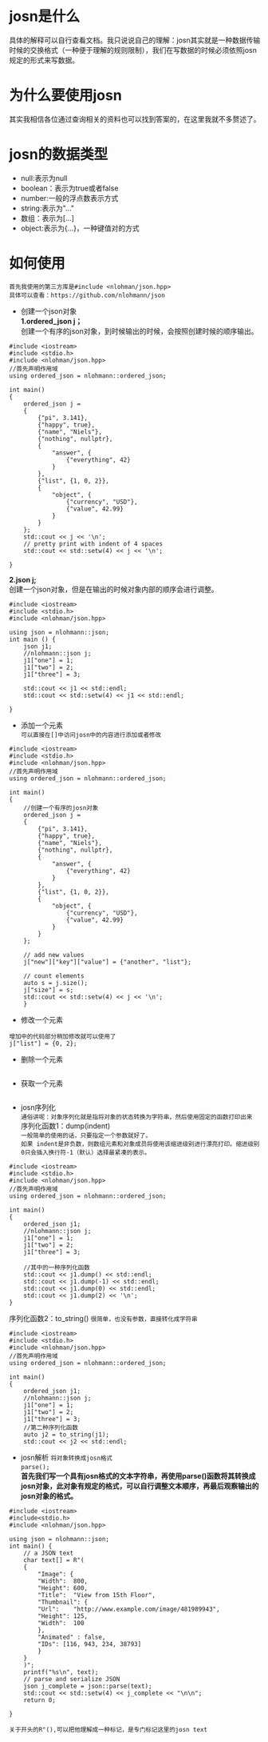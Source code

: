 # josn是什么  
具体的解释可以自行查看文档。我只说说自己的理解：josn其实就是一种数据传输时候的交换格式（一种便于理解的规则限制），我们在写数据的时候必须依照josn规定的形式来写数据。  
# 为什么要使用josn  
其实我相信各位通过查询相关的资料也可以找到答案的，在这里我就不多赘述了。  
# josn的数据类型                   
- null:表示为null
- boolean：表示为true或者false  
- number:一般的浮点数表示方式
- string:表示为"..."
- 数组：表示为[...]
- object:表示为{...}，一种键值对的方式

# 如何使用
``首先我使用的第三方库是#include <nlohman/json.hpp>``   
``具体可以查看：https://github.com/nlohmann/json``  
- 创建一个json对象  
**1.ordered_json j；**  
创建一个有序的json对象，到时候输出的时候，会按照创建时候的顺序输出。   
```
#include <iostream>
#include <stdio.h>
#include <nlohman/json.hpp>
//首先声明作用域
using ordered_json = nlohmann::ordered_json;

int main()
{
    ordered_json j =
    {
        {"pi", 3.141},
        {"happy", true},
        {"name", "Niels"},
        {"nothing", nullptr},
        {
            "answer", {
                {"everything", 42}
            }
        },
        {"list", {1, 0, 2}},
        {
            "object", {
                {"currency", "USD"},
                {"value", 42.99}
            }
        }
    };
    std::cout << j << '\n';
    // pretty print with indent of 4 spaces
    std::cout << std::setw(4) << j << '\n';

}
``` 
**2.json j;**  
创建一个json对象，但是在输出的时候对象内部的顺序会进行调整。
```
#include <iostream>
#include <stdio.h>
#include <nlohman/json.hpp>

using json = nlohmann::json;
int main () {
    json j1;
    //nlohmann::json j;
    j1["one"] = 1;
    j1["two"] = 2;
    j1["three"] = 3;

    std::cout << j1 << std::endl;
    std::cout << std::setw(4) << j1 << std::endl;

}
```
- 添加一个元素  
``可以直接在[]中访问josn中的内容进行添加或者修改``    
```
#include <iostream>
#include <stdio.h>
#include <nlohman/json.hpp>
//首先声明作用域
using ordered_json = nlohmann::ordered_json;

int main()
{
    //创建一个有序的josn对象
    ordered_json j =
    {
        {"pi", 3.141},
        {"happy", true},
        {"name", "Niels"},
        {"nothing", nullptr},
        {
            "answer", {
                {"everything", 42}
            }
        },
        {"list", {1, 0, 2}},
        {
            "object", {
                {"currency", "USD"},
                {"value", 42.99}
            }
        }
    };

    // add new values
    j["new"]["key"]["value"] = {"another", "list"};

    // count elements
    auto s = j.size();
    j["size"] = s;
    std::cout << std::setw(4) << j << '\n';
    }

```
- 修改一个元素
```
增加中的代码部分稍加修改就可以使用了
j["list"] = {0, 2};
```
- 删除一个元素
```

```
- 获取一个元素  
```

```
- josn序列化  
``通俗讲呢：对象序列化就是指将对象的状态转换为字符串，然后使用固定的函数打印出来``  
序列化函数1：dump(indent)   
``一般简单的使用的话，只要指定一个参数就好了。``   
``如果 indent是非负数，则数组元素和对象成员将使用该缩进级别进行漂亮打印。缩进级别 0只会插入换行符-1（默认）选择最紧凑的表示。``  
```
#include <iostream>
#include <stdio.h>
#include <nlohman/json.hpp>
//首先声明作用域
using ordered_json = nlohmann::ordered_json;

int main()
{
    ordered_json j1;
    //nlohmann::json j;
    j1["one"] = 1;
    j1["two"] = 2;
    j1["three"] = 3;

    //其中的一种序列化函数
    std::cout << j1.dump() << std::endl;
    std::cout << j1.dump(-1) << std::endl;
    std::cout << j1.dump(0) << std::endl;
    std::cout << j1.dump(2) << '\n';
}
```
序列化函数2：to_string()
``很简单，也没有参数，直接转化成字符串``  
```
#include <iostream>
#include <stdio.h>
#include <nlohman/json.hpp>
//首先声明作用域
using ordered_json = nlohmann::ordered_json;

int main()
{
    ordered_json j1;
    //nlohmann::json j;
    j1["one"] = 1;
    j1["two"] = 2;
    j1["three"] = 3;
    //第二种序列化函数
    auto j2 = to_string(j1);
    std::cout << j2 << std::endl;
```

- josn解析
``将对象转换成josn格式``  
``parse();``  
**首先我们写一个具有josn格式的文本字符串，再使用parse()函数将其转换成josn对象，此对象有规定的格式，可以自行调整文本顺序，再最后观察输出的josn对象的格式。**  
```
#include <iostream>
#include<stdio.h>
#include <nlohman/json.hpp>

using json = nlohmann::json;
int main() {
    // a JSON text
    char text[] = R"(
    {
        "Image": {
        "Width":  800,
        "Height": 600,
        "Title":  "View from 15th Floor",
        "Thumbnail": {
        "Url":    "http://www.example.com/image/481989943",
        "Height": 125,
        "Width":  100
        },
        "Animated" : false,
        "IDs": [116, 943, 234, 38793]
        }
    }
    )";
    printf("%s\n", text);
    // parse and serialize JSON
    json j_complete = json::parse(text);
    std::cout << std::setw(4) << j_complete << "\n\n";
    return 0;

}
```   
``关于开头的R"(),可以把他理解成一种标记，是专门标记这里的josn text``  



